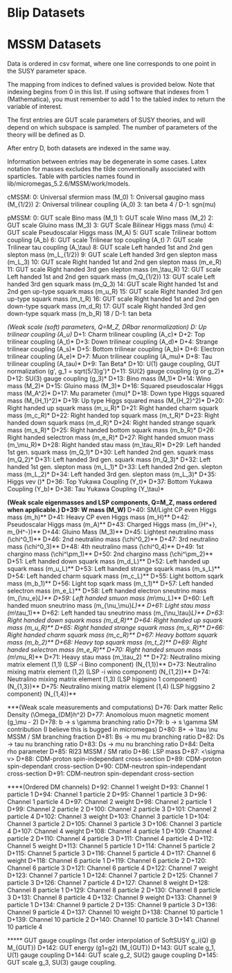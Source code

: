 # Blip Datasets


# MSSM Datasets

Data is ordered in csv format, where one line corresponds to one point in the
SUSY parameter space. 

The mapping from indices to defined values is provided below. Note that indexing
begins from 0 in this list. If using software that indexes from 1 (Mathematica), 
you must remember to add 1 to the tabled index to return the variable of interest.

The first entries are GUT scale parameters of SUSY theories, and will depend on 
which subspace is sampled. The number of parameters of the theory will be 
defined as D.

After entry D, both datasets are indexed in the same way. 

Information between entries may be degenerate in some cases. Latex notation 
for masses excludes the tilde conventionally associated with sparticles. 
Table with particles names found in lib/micromegas_5.2.6/MSSM/work/models.

cMSSM:
0: Universal sfermion mass (M_0)
1: Oniversal gaugino mass (M_{1/2})
2: Oniversal trilinear coupling (A_0)
3: tan beta
4 / D-1: sgn(mu)

pMSSM:
0: GUT scale Bino mass (M_1)
1: GUT scale Wino mass (M_2)
2: GUT scale Gluino mass (M_3)
3: GUT Scale Bilinear Higgs mass (\mu)
4: GUT scale Pseudoscalar Higgs mass (M_A)
5: GUT scale Trilinear bottom coupling (A_b)
6: GUT scale Trilinear top coupling (A_t)
7: GUT scale Trilinear tau coupling (A_\tau)
8: GUT scale Left handed 1st and 2nd gen slepton mass (m_L_{1/2})
9: GUT scale Left handed 3rd gen slepton mass (m_L_3)
10: GUT scale Right handed 1st and 2nd gen slepton mass (m_e_R)
11: GUT scale Right handed 3rd gen slepton mass (m_\tau_R)
12: GUT scale Left handed 1st and 2nd gen squark mass (m_Q_{1/2})
13: GUT scale Left handed 3rd gen squark mass (m_Q_3)
14: GUT scale Right handed 1st and 2nd gen up-type squark mass (m_u_R)
15: GUT scale Right handed 3rd gen up-type squark mass (m_t_R)
16: GUT scale Right handed 1st and 2nd gen down-type squark mass (m_d_R)
17: GUT scale Right handed 3rd gen down-type squark mass (m_b_R)
18 / D-1: tan beta

*(Weak scale (soft) parameters, Q=M_Z, DRbar renormalization)
D: Up trilinear coupling (A_u)*
D+1: Charm trilinear coupling (A_c)*
D+2: Top trilinear coupling (A_t)*
D+3: Down trilinear coupling (A_d)*
D+4: Strange trilinear coupling (A_s)*
D+5: Bottom trilinear coupling (A_b)*
D+6: Electron trilinear coupling (A_e)*
D+7: Muon trilinear coupling (A_mu)*
D+8: Tau trilinear coupling (A_tau)*
D+9: Tan Beta*
D+10: U(1) gauge coupling, GUT normalization (g', g_1 = sqrt(5/3)g')*
D+11: SU(2) gauge coupling (g or g_2)*
D+12: SU(3) gauge coupling (g_3)*
D+13: Bino mass (M_1)*
D+14: Wino mass (M_2)*
D+15: Gluino mass (M_3)*
D+16: Squared pseudoscalar Higgs mass (M_A^2)*
D+17: Mu parameter (\mu)*
D+18: Down type Higgs squared mass (M_{H_1}^2)*
D+19: Up type Higgs squared mass (M_{H_2}^2)*
D+20: Right handed up squark mass (m_u_R)*
D+21: Right handed charm squark mass (m_c_R)*
D+22: Right handed top squark mass (m_t_R)*
D+23: Right handed down squark mass (m_d_R)*
D+24: Right handed strange squark mass (m_s_R)*
D+25: Right handed bottom squark mass (m_b_R)*
D+26: Right handed selectron mass (m_e_R)*
D+27: Right handed smuon mass (m_\mu_R)*
D+28: Right handed stau mass (m_\tau_R)* 
D+29: Left handed 1st gen. squark mass (m_Q_1)*
D+30: Left handed 2nd gen. squark mass (m_Q_2)*
D+31: Left handed 3rd gen. squark mass (m_Q_3)*
D+32: Left handed 1st gen. slepton mass (m_L_1)*
D+33: Left handed 2nd gen. slepton mass (m_L_2)*
D+34: Left handed 3rd gen. slepton mass (m_L_3)*
D+35: Higgs vev (<v>)*
D+36: Top Yukawa Coupling (Y_t)*
D+37: Bottom Yukawa Coupling (Y_b)*
D+38: Tau Yukawa Coupling (Y_\tau)*

**(Weak scale eigenmasses and LSP components, Q=M_Z, mass ordered when applicable.)
D+39: W mass (M_W)**
D+40: SM/Light CP even Higgs mass (m_h)**
D+41: Heavy CP even Higgs mass (m_H)**
D+42: Pseudoscalar Higgs mass (m_A)**
D+43: Charged Higgs mass (m_{H^+}, m_{H^-})**
D+44: Gluino Mass (M_3)**
D+45: Lightest neutralino mass (\chi^0_1)**
D+46: 2nd neutralino mass (\chi^0_2)**
D+47: 3rd neutralino mass (\chi^0_3)**
D+48: 4th neutralino mass (\chi^0_4)**
D+49: 1st chargino mass (\chi^\pm_1)**
D+50: 2nd chargino mass (\chi^\pm_2)**
D+51: Left handed down squark mass (m_d_L)**
D+52: Left handed up squark mass (m_u_L)**
D+53: Left handed strange squark mass (m_s_L)**
D+54: Left handed charm squark mass (m_c_L)**
D+55: Light bottom sqark mass (m_b_1)**
D+56: Light top sqark mass (m_t_1)**
D+57: Left handed selectron mass (m_e_L)**
D+58: Left handed electron sneutrino mass (m_{\nu_e}_L)**
D+59: Left handed smuon mass (m_\mu_L)**
D+60: Left handed muon sneutrino mass (m_{\nu_\mu}_L)**
D+61: Light stau mass (m_\tau_1)**
D+62: Left handed tau sneutrino mass (m_{\nu_\tau}_L)**
D+63: Right handed down squark mass (m_d_R)**
D+64: Right handed up squark mass (m_u_R)**
D+65: Right handed strange squark mass (m_s_R)**
D+66: Right handed charm squark mass (m_c_R)**
D+67: Heavy bottom squark mass (m_b_2)**
D+68: Heavy top squark mass (m_t_2)**
D+69: Right handed selectron mass (m_e_R)**
D+70: Right handed smuon mass (m_\mu_R)**
D+71: Heavy stau mass (m_\tau_2) **
D+72: Neutralino mixing matrix element (1,1) (LSP -i Bino component) (N_{1,1})**
D+73: Neutralino mixing matrix element (1,2) (LSP -i wino component) (N_{1,2})**
D+74: Neutralino mixing matrix element (1,3) (LSP higgsino 1 component) (N_{1,3})**
D+75: Neutralino mixing matrix element (1,4) (LSP higgsino 2 component) (N_{1,4})**

***(Weak scale measurements and computations)
D+76: Dark matter Relic Density (\Omega_{DM}h^2)
D+77: Anomolous muon magnetic moment (g_\mu - 2)
D+78: b -> s \gamma branching ratio
D+79: b -> s \gamma SM contribution (I believe this is bugged in micromegas)
D+80: B+ -> \tau \nu MSSM / SM branching fraction
D+81: Bs -> mu mu branching ratio
D+82: Ds -> tau nu branching ratio
D+83: Ds -> mu nu branching ratio
D+84: Delta rho parameter
D+85: Rl23 MSSM / SM ratio
D+86: LSP mass
D+87: <\sigma v>
D+88: CDM-proton spin-independant cross-section
D+89: CDM-proton spin-dependant cross-section
D+90: CDM-neutron spin-independant cross-section
D+91: CDM-neutron spin-dependant cross-section

****(Ordered DM channels)
D+92: Channel 1 weight
D+93: Channel 1 particle 1
D+94: Channel 1 particle 2
D+95: Channel 1 particle 3
D+96: Channel 1 particle 4
D+97: Channel 2 weight
D+98: Channel 2 particle 1
D+99: Channel 2 particle 2
D+100: Channel 2 particle 3
D+101: Channel 2 particle 4
D+102: Channel 3 weight
D+103: Channel 3 particle 1
D+104: Channel 3 particle 2
D+105: Channel 3 particle 3
D+106: Channel 3 particle 4
D+107: Channel 4 weight
D+108: Channel 4 particle 1
D+109: Channel 4 particle 2
D+110: Channel 4 particle 3
D+111: Channel 4 particle 4
D+112: Channel 5 weight
D+113: Channel 5 particle 1
D+114: Channel 5 particle 2
D+115: Channel 5 particle 3
D+116: Channel 5 particle 4
D+117: Channel 6 weight
D+118: Channel 6 particle 1
D+119: Channel 6 particle 2
D+120: Channel 6 particle 3
D+121: Channel 6 particle 4
D+122: Channel 7 weight
D+123: Channel 7 particle 1
D+124: Channel 7 particle 2
D+125: Channel 7 particle 3
D+126: Channel 7 particle 4
D+127: Channel 8 weight
D+128: Channel 8 particle 1
D+129: Channel 8 particle 2
D+130: Channel 8 particle 3
D+131: Channel 8 particle 4
D+132: Channel 9 weight
D+133: Channel 9 particle 1
D+134: Channel 9 particle 2
D+135: Channel 9 particle 3
D+136: Channel 9 particle 4
D+137: Channel 10 weight
D+138: Channel 10 particle 1
D+139: Channel 10 particle 2
D+140: Channel 10 particle 3
D+141: Channel 10 particle 4

***** GUT gauge couplings (1st order interpolation of SoftSUSY g_i(Q) @ M_{GUT})
D+142: GUT energy (g1=g2) (M_{GUT})
D+143: GUT scale g_1, U(1) gauge coupling
D+144: GUT scale g_2, SU(2) gauge coupling
D+145: GUT scale g_3, SU(3) gauge coupling.